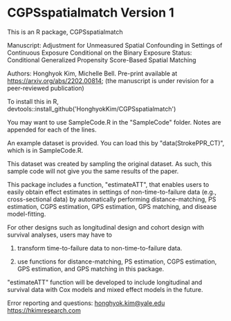 # CGPSspatialmatch Version 1
This is an R package, CGPSspatialmatch

Manuscript: Adjustment for Unmeasured Spatial Confounding in Settings of Continuous Exposure Conditional on the Binary Exposure Status: Conditional Generalized Propensity Score-Based Spatial Matching

Authors: Honghyok Kim, Michelle Bell. Pre-print available at https://arxiv.org/abs/2202.00814; (the manuscript is under revision for a peer-reviewed publication)

To install this in R, devtools::install_github('HonghyokKim/CGPSspatialmatch')


You may want to use SampleCode.R in the "SampleCode" folder. Notes are appended for each of the lines.

An example dataset is provided. You can load this by "data(StrokePPR_CT)", which is in SampleCode.R.

This dataset was created by sampling the original dataset. As such, this sample code will not give you the same results of the paper.


This package includes a function, "estimateATT", that enables users to easily obtain effect estimates in settings of non-time-to-failure data (e.g., cross-sectional data) by automatically performing distance-matching, PS estimation, CGPS estimation, GPS estimation, GPS matching, and disease model-fitting.


For other designs such as longitudinal design and cohort design with survival analyses, users may have to

1) transform time-to-failure data to non-time-to-failure data.

2) use functions for distance-matching, PS estimation, CGPS estimation, GPS estimation, and GPS matching in this package.

"estimateATT" function  will be developed to include longitudinal and survival data with Cox models and mixed effect models in the future.

Error reporting and questions: 
honghyok.kim@yale.edu
https://hkimresearch.com


